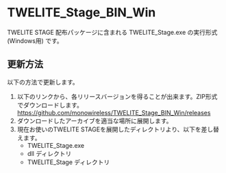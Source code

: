 # TWELITE_Stage_BIN_Win
TWELITE STAGE 配布パッケージに含まれる TWELITE_Stage.exe の実行形式 (Windows用) です。



## 更新方法

以下の方法で更新します。

1. 以下のリンクから、各リリースバージョンを得ることが出来ます。ZIP形式でダウンロードします。
   https://github.com/monowireless/TWELITE_Stage_BIN_Win/releases
2. ダウンロードしたアーカイブを適当な場所に展開します。
3. 現在お使いのTWELITE STAGEを展開したディレクトリより、以下を差し替えます。
   - TWELITE_Stage.exe
   - dll ディレクトリ
   - TWELITE_Stage ディレクトリ

